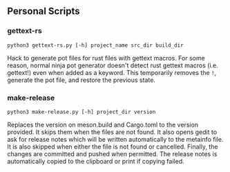 ## Personal Scripts

### gettext-rs

```shell
python3 gettext-rs.py [-h] project_name src_dir build_dir
```

Hack to generate pot files for rust files with gettext macros. For some reason,
normal ninja pot generator doesn't detect rust gettext macros (i.e. gettext!) 
even when added as a keyword. This temporarily removes the `!`, generate the pot
file, and restore the previous state.

### make-release

```shell
python3 make-release.py [-h] project_dir version
```

Replaces the version on meson.build and Cargo.toml to the version provided. It
skips them when the files are not found. It also opens gedit to ask for release
notes which will be written automatically to the metainfo file. It is also 
skipped when either the file is not found or cancelled. Finally, the changes are
committed and pushed when permitted. The release notes is automatically copied
to the clipboard or print if copying failed.
